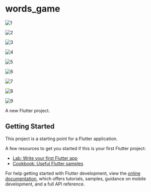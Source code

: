 # words_game



![1](https://user-images.githubusercontent.com/105967966/198824307-0d5a57fc-17b6-4602-b9af-64d8ff8bec60.png)


![2](https://user-images.githubusercontent.com/105967966/198824308-9ccef88c-4f85-4fa0-9aa6-028f3fedb455.png)


![3](https://user-images.githubusercontent.com/105967966/198824310-0bf9626e-924e-41c4-a801-e5d971d2613f.png)


![4](https://user-images.githubusercontent.com/105967966/198824315-3c841b9b-8ac1-4046-a2cf-2d08eb721c0d.png)


![5](https://user-images.githubusercontent.com/105967966/198824317-aa9213e7-cfcd-4130-a6b0-d377cc426900.png)


![6](https://user-images.githubusercontent.com/105967966/198824320-d7d6d814-3ebc-4a2a-9d95-14e4ee32deee.png)


![7](https://user-images.githubusercontent.com/105967966/198824324-b02258eb-9dd4-41ea-9604-4b26cecd3a7f.png)


![8](https://user-images.githubusercontent.com/105967966/198824325-016f7e27-1e5b-4594-83bd-f8d5a55da119.png)


![9](https://user-images.githubusercontent.com/105967966/198824329-1ce1510e-7508-4fa1-a756-74eaf9b8089d.png)




A new Flutter project.

## Getting Started

This project is a starting point for a Flutter application.

A few resources to get you started if this is your first Flutter project:

- [Lab: Write your first Flutter app](https://docs.flutter.dev/get-started/codelab)
- [Cookbook: Useful Flutter samples](https://docs.flutter.dev/cookbook)

For help getting started with Flutter development, view the
[online documentation](https://docs.flutter.dev/), which offers tutorials,
samples, guidance on mobile development, and a full API reference.
